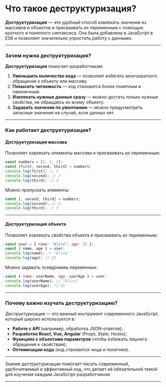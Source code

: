 # Что такое деструктуризация?
**Деструктуризация** — это удобный способ извлекать значения из массивов и объектов и присваивать их переменным с помощью краткого и понятного синтаксиса. Она была добавлена в JavaScript в ES6 и позволяет значительно упростить работу с данными.

---

### Зачем нужна деструктуризация?
**Деструктуризация** помогает разработчикам:

1. **Уменьшить количество кода** — позволяет избегать многократного обращения к объекту или массиву.
2. **Повысить читаемость** — код становится более понятным и лаконичным.
3. **Извлекать нужные данные сразу** — можно достать только нужные свойства, не обращаясь ко всему объекту.
4. **Задавать значения по умолчанию** — можно предусмотреть запасные значения на случай, если данных нет.

---

### Как работает деструктуризация?

#### Деструктуризация массива
Позволяет извлекать элементы массива и присваивать их переменным:
```js
const numbers = [1, 2, 3];
const [first, second, third] = numbers;
console.log(first); // 1
console.log(second); // 2
console.log(third); // 3
```
Можно пропускать элементы:
```js
const [, second, third] = numbers;
console.log(second); // 2
console.log(third); // 3
```
---

#### Деструктуризация объекта
Позволяет извлекать свойства объекта и присваивать их переменным:
```js
const user = { name: "Alice", age: 25 };
const { name, age } = user;
console.log(name); // "Alice"
console.log(age); // 25
```

Можно задавать псевдонимы переменных:
```js
const { name: userName, age: userAge } = user;
console.log(userName); // "Alice"
console.log(userAge); // 25
```

---

### Почему важно изучать деструктуризацию?
Деструктуризация — это важный инструмент современного JavaScript, который широко используется в:
- **Работе с API** (например, обработка JSON-ответов);
- **Разработке React, Vue, Angular** (Props, State, Hooks);
- **Функциях с объектами параметров** (чтобы избежать лишнего обращения к свойствам);
- **Оптимизации кода** (код становится чище и понятнее).

---

Знание деструктуризации помогает писать современный, удобочитаемый и эффективный код, что делает её обязательной темой для изучения каждым JavaScript-разработчиком.

---